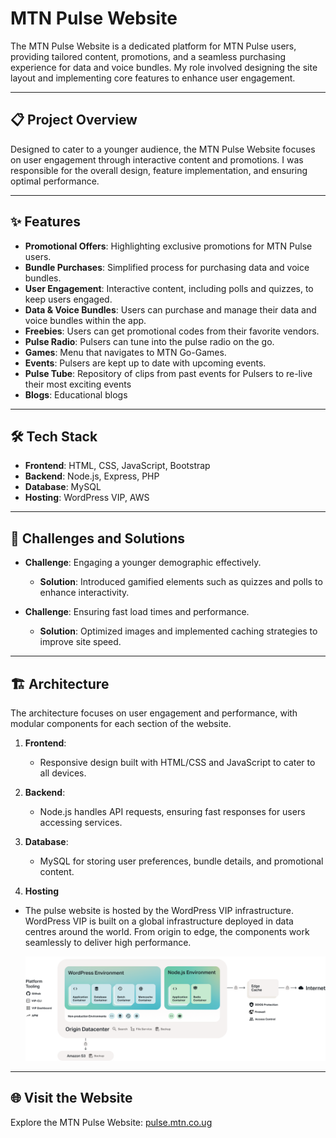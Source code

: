 # MTN Pulse Website

The MTN Pulse Website is a dedicated platform for MTN Pulse users, providing tailored content, promotions, and a seamless purchasing experience for data and voice bundles. My role involved designing the site layout and implementing core features to enhance user engagement.

---

## 📋 Project Overview
Designed to cater to a younger audience, the MTN Pulse Website focuses on user engagement through interactive content and promotions. I was responsible for the overall design, feature implementation, and ensuring optimal performance.

---

## ✨ Features
- **Promotional Offers**: Highlighting exclusive promotions for MTN Pulse users.
- **Bundle Purchases**: Simplified process for purchasing data and voice bundles.
- **User Engagement**: Interactive content, including polls and quizzes, to keep users engaged.
- **Data & Voice Bundles**: Users can purchase and manage their data and voice bundles within the app.
- **Freebies**: Users can get promotional codes from their favorite vendors.
- **Pulse Radio**: Pulsers can tune into the pulse radio on the go.
- **Games**: Menu that navigates to MTN Go-Games.
- **Events**: Pulsers are kept up to date with upcoming events.
- **Pulse Tube**: Repository of clips from past events for Pulsers to re-live their most exciting events
- **Blogs**: Educational blogs

---

## 🛠️ Tech Stack
- **Frontend**: HTML, CSS, JavaScript, Bootstrap
- **Backend**: Node.js, Express, PHP
- **Database**: MySQL
- **Hosting**: WordPress VIP, AWS

---

## 🚧 Challenges and Solutions
- **Challenge**: Engaging a younger demographic effectively.
  - **Solution**: Introduced gamified elements such as quizzes and polls to enhance interactivity.

- **Challenge**: Ensuring fast load times and performance.
  - **Solution**: Optimized images and implemented caching strategies to improve site speed.

---

## 🏗️ Architecture
The architecture focuses on user engagement and performance, with modular components for each section of the website.

1. **Frontend**:
   - Responsive design built with HTML/CSS and JavaScript to cater to all devices.

2. **Backend**:
   -  Node.js handles API requests, ensuring fast responses for users accessing services.

3. **Database**:
   - MySQL for storing user preferences, bundle details, and promotional content.
  
 4. **Hosting**
  - The pulse website is hosted by the WordPress VIP infrastructure. WordPress VIP is built on a global infrastructure deployed in data centres around the world. From origin to edge, the components work seamlessly to deliver high performance.

    <img src="https://raw.githubusercontent.com/TrishKedi/professional-projects/refs/heads/main/assets/architectural-diagrams/wordpressvip-architecture.webp"/>

---

## 🌐 Visit the Website
Explore the MTN Pulse Website: [pulse.mtn.co.ug](https://pulse.mtn.co.ug/)

